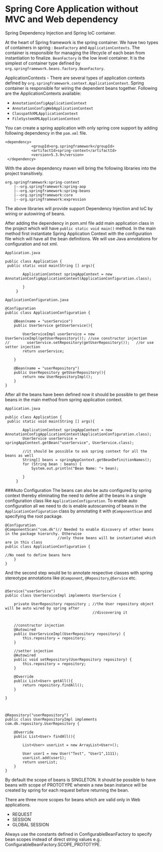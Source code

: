 # Spring Core Application without MVC and Web dependency
Spring Dependency Injection and Spring IoC container.

At the heart of Spring framework is the spring container. We have two types of containers in spring :  `BeanFactory` and `ApplicationContexts`.
The container is responsible for managing the lifecycle of each bean from instantiation to finalize.
`BeanFactory` is the low level container. It is the simplest of container type defined by `org.springframework.beans.factory.BeanFactory`.

ApplicationContexts - There are several types of application contexts defined by `org.springframework.context.ApplicationContext`. Spring container is responsible for wiring the dependent beans together.
Following are the ApplicationContexts available:
* `AnnotationConfigApplicationContext`
* `AnnotationConfigWebApplicationContext`
* `ClasspathXMLApplicationContext`
* `FileSystemXMLApplicationContext`

You can create a spring application with only spring core support by adding following dependency in the 
`pom.xml` file.

```
<dependency>
            <groupId>org.springframework</groupId>
            <artifactId>spring-context</artifactId>
            <version>5.3.9</version>
 </dependency>
```
With the above dependency maven will bring the following libraries into the project transitively.
```
org.springframework:spring-context
    |--org.springframework:spring-aop
    |--org.springframework:spring-beans
    |--org.springframework:core
    |--org.springframework:expression
```
The above libraries will provide support Dependency Injection and IoC by wiring or autowiring of beans.

After adding the dependency in pom.xml file add main application class in the project which will have 
`public static void main()` method. In the main method first instantiate Spring Application Context with 
the configuration file which will have all the bean definitions. We will use Java annotations for 
configuration and not xml.

`Application.java`
```
public class Application {
 public static void main(String [] args){

        ApplicationContext springAppContext = new AnnotationConfigApplicationContext(ApplicationConfiguration.class);
     
        }
     }
```


`ApplicationConfiguration.java`

```
@Configuration
public class ApplicationConfiguration {

    @Bean(name = "userService")
    public UserService getUserService(){
    
        UserServiceImpl userService = new UserServiceImpl(getUserRepository()); //use constructor injection
//        userService.setRepository(getUserRepository());   //or use setter injection
        return userService;
        
    }

    @Bean(name = "userRepository")
    public UserRepository getUserRepository(){
        return new UserRepositoryImpl();
    }
}
```

After all the beans have been defined now it should be possible to get these beans in the main method from 
spring application context.

`Application.java`
```
public class Application {
 public static void main(String [] args){

        ApplicationContext springAppContext = new AnnotationConfigApplicationContext(ApplicationConfiguration.class);
        UserService userService = springAppContext.getBean("userService", UserService.class);
        
        //it should be possible to ask spring context for all the beans as well
        String[] beans = springAppContext.getBeanDefinitionNames();
        for (String bean : beans) {
            System.out.println("Bean Name: "+ bean);
        
        }
     }
```
###Auto Configuration
The beans can also be auto configured by spring context thereby eliminating the need to define all the 
beans in a single configuration class like `ApplicationConfiguration`.
To enable auto configuration all we need to do is enable autoscanning of beans in the 
`ApplicationConfiguration` class by annotating it with `@ComponentScan` and specifying the root package.

```
@Configuration
@ComponentScan("com.dk")// Needed to enable discovery of other beans in the package hierarchy. Otherwise 
                        //only those beans will be instantiated which are in this class
public class ApplicationConfiguration {

//No need to define beans here
    }
}
```

And the second step would be to annotate respective classes with spring stereotype annotations like 
`@Component`, `@Repository`,`@Service` etc.

```

@Service("userService")
public class UserServiceImpl implements UserService {

    private UserRepository repository ; //the User repository object will be auto wired by spring after 
                                        //discovering it
    
    
    //constructor injection
    @Autowired
    public UserServiceImpl(UserRepository repository) {
        this.repository = repository;
    }
    
    //setter injection
    @Autowired
    public void setRepository(UserRepository repository) {
        this.repository = repository;
    }

    @Override
    public List<User> getAll(){
        return repository.findAll();
    }

}


```

```

@Repository("userRepository")
public class UserRepositoryImpl implements com.dk.repository.UserRepository {

    @Override
    public List<User> findAll(){

        List<User> userList = new ArrayList<User>();

        User user1 = new User("Test", "User1",1111);
        userList.add(user1);
        return userList;
    }
}
```
By default the scope of beans is SINGLETON. It should be possible to have beans with scope of PROTOTYPE 
wherein a new bean instance will be created by spring for each request before returning the bean.

There are three more scopes for beans which are valid only in Web applications.
* REQUEST
* SESSION
* GLOBAL SESSION

Always use the constants defined in ConfigurableBeanFactory to specify bean scopes instead of direct 
string values e.g.:  ConfigurableBeanFactory.SCOPE_PROTOTYPE.
